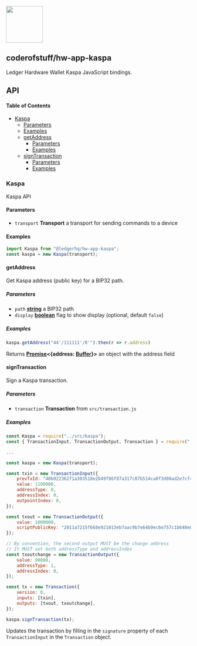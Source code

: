 <img src="https://user-images.githubusercontent.com/4631227/191834116-59cf590e-25cc-4956-ae5c-812ea464f324.png" height="100" />

## coderofstuff/hw-app-kaspa

Ledger Hardware Wallet Kaspa JavaScript bindings.


## API

<!-- Generated by documentation.js. Update this documentation by updating the source code. -->

#### Table of Contents

*   [Kaspa](#kaspa)
    *   [Parameters](#parameters)
    *   [Examples](#examples)
    *   [getAddress](#getaddress)
        *   [Parameters](#parameters-1)
        *   [Examples](#examples-1)
    *   [signTransaction](#signtransaction)
        *   [Parameters](#parameters-2)
        *   [Examples](#examples-2)

### Kaspa

Kaspa API

#### Parameters

*   `transport` **Transport** a transport for sending commands to a device

#### Examples

```javascript
import Kaspa from "@ledgerhq/hw-app-kaspa";
const kaspa = new Kaspa(transport);
```

#### getAddress

Get Kaspa address (public key) for a BIP32 path.

##### Parameters

*   `path` **[string](https://developer.mozilla.org/docs/Web/JavaScript/Reference/Global_Objects/String)** a BIP32 path
*   `display` **[boolean](https://developer.mozilla.org/docs/Web/JavaScript/Reference/Global_Objects/Boolean)** flag to show display (optional, default `false`)

##### Examples

```javascript
kaspa.getAddress("44'/111111'/0'").then(r => r.address)
```

Returns **[Promise](https://developer.mozilla.org/docs/Web/JavaScript/Reference/Global_Objects/Promise)<{address: [Buffer](https://nodejs.org/api/buffer.html)}>** an object with the address field

#### signTransaction

Sign a Kaspa transaction.

##### Parameters

*   `transaction` **Transaction** from `src/transaction.js`

##### Examples

```javascript
const Kaspa = require("../src/kaspa");
const { TransactionInput, TransactionOutput, Transaction } = require("../src/transaction");

...

const kaspa = new Kaspa(transport);

const txin = new TransactionInput({
    prevTxId: "40b022362f1a303518e2b49f86f87a317c87b514ca0f3d08ad2e7cf49d08cc70",
    value: 1100000,
    addressType: 0,
    addressIndex: 0,
    outpointIndex: 0,
});

const txout = new TransactionOutput({
    value: 1000000,
    scriptPublicKey: "2011a7215f668e921013eb7aac9b7e64b9ec6e757c1b648e89388c919f676aa88cac",
});

// By convention, the second output MUST be the change address
// It MUST set both addressType and addressIndex
const txoutchange = new TransactionOutput({
    value: 90000,
    addressType: 1,
    addressIndex: 0,
});

const tx = new Transaction({
    version: 0,
    inputs: [txin],
    outputs: [txout, txoutchange],
});

kaspa.signTransaction(tx);
```

Updates the transaction by filling in the `signature` property of each `TransactionInput` in the `Transaction` object.
